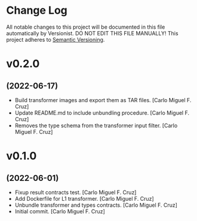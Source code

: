 # Change Log

All notable changes to this project will be documented in this file
automatically by Versionist. DO NOT EDIT THIS FILE MANUALLY!
This project adheres to [Semantic Versioning](http://semver.org/).

# v0.2.0
## (2022-06-17)

* Build transformer images and export them as TAR files. [Carlo Miguel F. Cruz]
* Update README.md to include unbundling procedure. [Carlo Miguel F. Cruz]
* Removes the type schema from the transformer input filter. [Carlo Miguel F. Cruz]

# v0.1.0
## (2022-06-01)

* Fixup result contracts test. [Carlo Miguel F. Cruz]
* Add Dockerfile for L1 transformer. [Carlo Miguel F. Cruz]
* Unbundle transformer and types contracts. [Carlo Miguel F. Cruz]
* Initial commit. [Carlo Miguel F. Cruz]
